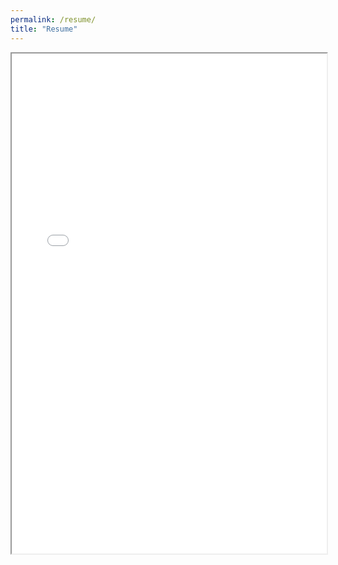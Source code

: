 ```yaml
---
permalink: /resume/
title: "Resume"
---
```



<body>
  <iframe src="/assets/images/resume/Rayyan_Zahid_Resume.pdf#toolbar=0" width="100%" height="800px">
  </iframe>
</body>
